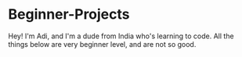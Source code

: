 # Beginner-Projects
Hey! I'm Adi, and I'm a dude from India who's learning to code.
All the things below are very beginner level, and are not so good.
